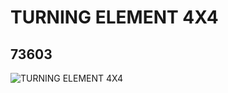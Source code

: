 # TURNING ELEMENT 4X4
## 73603
![TURNING ELEMENT 4X4](https://lc-www-live-s.legocdn.com/media/bricks/5/2/4218349.jpg)